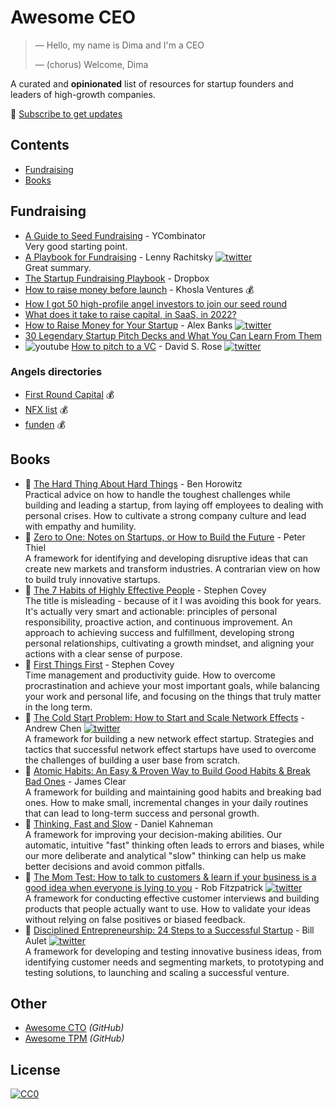 # Awesome CEO

> &mdash; Hello, my name is Dima and I'm a CEO
>
> &mdash; (chorus) Welcome, Dima


A curated and **opinionated** list of resources for startup founders and leaders of high-growth companies.

📢 [Subscribe to get updates](https://awesomeceo.substack.com/)


## Contents

 * [Fundraising](#fundraising)
 * [Books](#books)


## Fundraising

 * [A Guide to Seed Fundraising](https://www.ycombinator.com/library/4A-a-guide-to-seed-fundraising) - YCombinator <br> 
   Very good starting point.
 * [A Playbook for Fundraising](https://www.lennysnewsletter.com/p/a-playbook-for-fundraising?triedSigningIn=true) - Lenny Rachitsky [![twitter](https://socialize-md.vercel.app/api/badge/twitter)](https://twitter.com/lennysan) <br>
   Great summary.
 * [The Startup Fundraising Playbook](https://www.docsend.com/index/startup-fundraising/) - Dropbox
 * [How to raise money before launch](https://medium.com/@zebulgar/how-to-raise-money-before-launch-a3544ef4dba6) - Khosla Ventures 💰
 * [How I got 50 high-profile angel investors to join our seed round](https://www.mentava.com/blog/how-i-got-50-high-profile-angel-investors-to-join-our-seed-round)
 * [What does it take to raise capital, in SaaS, in 2022?](https://medium.com/point-nine-news/what-does-it-take-to-raise-capital-in-saas-in-2022-7ebe55c86e3e)
 * [How to Raise Money for Your Startup](https://noise.beehiiv.com/p/how-to-raise-money-for-your-startup) - Alex Banks [![twitter](https://socialize-md.vercel.app/api/badge/twitter)](https://twitter.com/thealexbanks)
 * [30 Legendary Startup Pitch Decks and What You Can Learn From Them](https://piktochart.com/blog/startup-pitch-decks-what-you-can-learn/)
 * ![youtube](https://socialize-md.vercel.app/api/badge/youtube) [How to pitch to a VC](https://www.ted.com/talks/david_s_rose_how_to_pitch_to_a_vc) - David S. Rose [![twitter](https://socialize-md.vercel.app/api/badge/twitter)](https://twitter.com/davidsrose)

### Angels directories
 * [First Round Capital](https://angels.firstround.com) 💰
 * [NFX list](https://signal.nfx.com) 💰
 * [funden](https://funden.com) 💰

## Books
 * 📕 [The Hard Thing About Hard Things](https://amzn.com/dp/B00DQ845EA) - Ben Horowitz <br>
   Practical advice on how to handle the toughest challenges while building and leading a startup, from laying off employees to dealing with personal crises. How to cultivate a strong company culture and lead with empathy and humility.
 * 📕 [Zero to One: Notes on Startups, or How to Build the Future](https://amzn.com/dp/B00J6YBOFQ) - Peter Thiel <br>
   A framework for identifying and developing disruptive ideas that can create new markets and transform industries. A contrarian view on how to build truly innovative startups.
 * 📕 [The 7 Habits of Highly Effective People](https://amzn.com/dp/B07WF972WK) - Stephen Covey <br>
   The title is misleading - because of it I was avoiding this book for years. It's actually very smart and actionable: principles of personal responsibility, proactive action, and continuous improvement. An approach to achieving success and fulfillment, developing strong personal relationships, cultivating a growth mindset, and aligning your actions with a clear sense of purpose.
 * 📕 [First Things First](https://amzn.com/dp/B00V1XGKJK) - Stephen Covey <br>
   Time management and productivity guide. How to overcome procrastination and achieve your most important goals, while balancing your work and personal life, and focusing on the things that truly matter in the long term.
 * 📕 [The Cold Start Problem: How to Start and Scale Network Effects](https://amzn.com/dp/B08HZ5XY7X) - Andrew Chen [![twitter](https://socialize-md.vercel.app/api/badge/twitter)](https://twitter.com/andrewchen) <br> 
   A framework for building a new network effect startup. Strategies and tactics that successful network effect startups have used to overcome the challenges of building a user base from scratch. 
 * 📕 [Atomic Habits: An Easy & Proven Way to Build Good Habits & Break Bad Ones](https://amzn.com/dp/B07D23CFGR) - James Clear <br>
   A framework for building and maintaining good habits and breaking bad ones. How to make small, incremental changes in your daily routines that can lead to long-term success and personal growth.
 * 📕 [Thinking, Fast and Slow](https://amzn.com/dp/B00555X8OA) - Daniel Kahneman <br>
   A framework for improving your decision-making abilities. Our automatic, intuitive "fast" thinking often leads to errors and biases, while our more deliberate and analytical "slow" thinking can help us make better decisions and avoid common pitfalls.
 * 📕 [The Mom Test: How to talk to customers & learn if your business is a good idea when everyone is lying to you](https://amzn.com/dp/B01H4G2J1U) - Rob Fitzpatrick [![twitter](https://socialize-md.vercel.app/api/badge/twitter)](https://twitter.com/robfitz) <br>
   A framework for conducting effective customer interviews and building products that people actually want to use. How to validate your ideas without relying on false positives or biased feedback.
 * 📕 [Disciplined Entrepreneurship: 24 Steps to a Successful Startup](https://amzn.com/dp/B00DQ97TWO) - Bill Aulet [![twitter](https://socialize-md.vercel.app/api/badge/twitter)](https://twitter.com/BillAulet) <br>
   A framework for developing and testing innovative business ideas, from identifying customer needs and segmenting markets, to prototyping and testing solutions, to launching and scaling a successful venture.


## Other
- [Awesome CTO](https://github.com/kuchin/awesome-cto) *(GitHub)*
- [Awesome TPM](https://github.com/kuchin/awesome-tpm) *(GitHub)*


## License

[![CC0](https://mirrors.creativecommons.org/presskit/buttons/88x31/svg/cc-zero.svg)](https://creativecommons.org/publicdomain/zero/1.0/)
